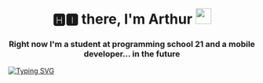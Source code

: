<h1 align="center">🅷🅸 there, I'm Arthur</a> 
<img src="https://github.com/blackcater/blackcater/raw/main/images/Hi.gif" height="32"/></h1>
<h3 align="center"> Right now I'm a student at programming school 21 and a mobile developer... in the future</h3>
<a href="https://git.io/typing-svg"><img src="https://readme-typing-svg.herokuapp.com?font=Fira+Code&pause=1000&color=EFF7AF&width=435&lines=Right+now+I'm+a+student+at+programming+school+21+and+a+mobile+developer...+in+the+future" alt="Typing SVG" /></a>
